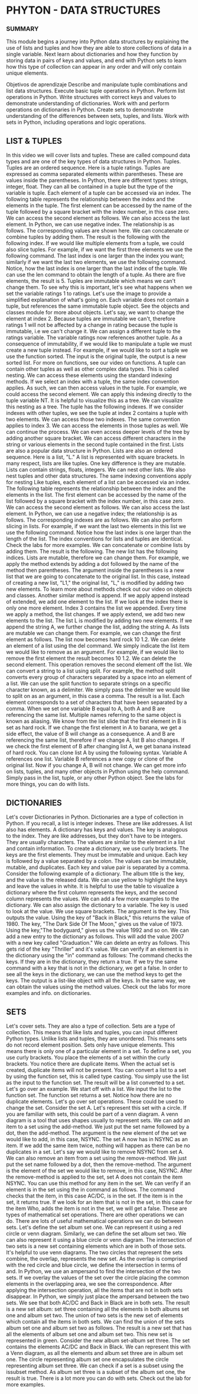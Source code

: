 
# PHYTON - DATA STRUCTURES #

### SUMMARY ###

This module begins a journey into Python data structures by explaining the use of lists and tuples and how they are able to store collections of data in a single variable. Next learn about dictionaries and how they function by storing data in pairs of keys and values, and end with Python sets to learn how this type of collection can appear in any order and will only contain unique elements.

Objetivos de aprendizaje
Describe and manipulate tuple combinations and list data structures.
Execute basic tuple operations in Python.
Perform list operations in Python.
Write structures with correct keys and values to demonstrate understanding of dictionaries.
Work with and perform operations on dictionaries in Python.
Create sets to demonstrate understanding of the differences between sets, tuples, and lists.
Work with sets in Python, including operations and logic operations.



## LIST & TUPLES ##

In this video we will cover lists and tuples. These are called compound data types and are one of the key types of data structures in Python. Tuples. Tuples are an ordered sequence. Here is a tuple ratings. Tuples are expressed as comma separated elements within parentheses. These are values inside the parentheses. In Python, there are different types: strings, integer, float. They can all be contained in a tuple but the type of the variable is tuple. Each element of a tuple can be accessed via an index. The following table represents the relationship between the index and the elements in the tuple. The first element can be accessed by the name of the tuple followed by a square bracket with the index number, in this case zero. We can access the second element as follows. We can also access the last element. In Python, we can use negative index. The relationship is as follows. The corresponding values are shown here. We can concatenate or combine tuples by adding them. The result is the following with the following index. If we would like multiple elements from a tuple, we could also slice tuples. For example, if we want the first three elements we use the following command. The last index is one larger than the index you want; similarly if we want the last two elements, we use the following command. Notice, how the last index is one larger than the last index of the tuple. We can use the len command to obtain the length of a tuple. As there are five elements, the result is 5. Tuples are immutable which means we can't change them. To see why this is important, let's see what happens when we set the variable ratings 1 to ratings. Let's use the image to provide a simplified explanation of what's going on. Each variable does not contain a tuple, but references the same immutable tuple object. See the objects and classes module for more about objects. Let's say, we want to change the element at index 2. Because tuples are immutable we can't, therefore ratings 1 will not be affected by a change in rating because the tuple is immutable, i.e we can't change it. We can assign a different tuple to the ratings variable. The variable ratings now references another tuple. As a consequence of immutability, if we would like to manipulate a tuple we must create a new tuple instead. For example, if we would like to sort a tuple we use the function sorted. The input is the original tuple, the output is a new sorted list. For more on functions, see our video on functions. A tuple can contain other tuples as well as other complex data types. This is called nesting. We can access these elements using the standard indexing methods. If we select an index with a tuple, the same index convention applies. As such, we can then access values in the tuple. For example, we could access the second element. We can apply this indexing directly to the tuple variable NT. It is helpful to visualize this as a tree. We can visualize this nesting as a tree. The tuple has the following indexes. If we consider indexes with other tuples, we see the tuple at index 2 contains a tuple with two elements. We can access those two indexes. The same convention applies to index 3. We can access the elements in those tuples as well. We can continue the process. We can even access deeper levels of the tree by adding another square bracket. We can access different characters in the string or various elements in the second tuple contained in the first. Lists are also a popular data structure in Python. Lists are also an ordered sequence. Here is a list, "L." A list is represented with square brackets. In many respect, lists are like tuples. One key difference is they are mutable. Lists can contain strings, floats, integers. We can nest other lists. We also nest tuples and other data structures. The same indexing conventions apply for nesting Like tuples, each element of a list can be accessed via an index. The following table represents the relationship between the index and the elements in the list. The first element can be accessed by the name of the list followed by a square bracket with the index number, in this case zero. We can access the second element as follows. We can also access the last element. In Python, we can use a negative index; the relationship is as follows. The corresponding indexes are as follows. We can also perform slicing in lists. For example, if we want the last two elements in this list we use the following command. Notice how the last index is one larger than the length of the list. The index conventions for lists and tuples are identical. Check the labs for more examples. We can concatenate or combine lists by adding them. The result is the following. The new list has the following indices. Lists are mutable, therefore we can change them. For example, we apply the method extends by adding a dot followed by the name of the method then parentheses. The argument inside the parentheses is a new list that we are going to concatenate to the original list. In this case, instead of creating a new list, "L1," the original list, "L," is modified by adding two new elements. To learn more about methods check out our video on objects and classes. Another similar method is append. If we apply append instead of extended, we add one element to the list. If we look at the index there is only one more element. Index 3 contains the list we appended. Every time we apply a method, the list changes. If we apply extend, we add two new elements to the list. The list L is modified by adding two new elements. If we append the string A, we further change the list, adding the string A. As lists are mutable we can change them. For example, we can change the first element as follows. The list now becomes hard rock 10 1.2. We can delete an element of a list using the del command. We simply indicate the list item we would like to remove as an argument. For example, if we would like to remove the first element the result becomes 10 1.2. We can delete the second element. This operation removes the second element off the list. We can convert a string to a list using split. For example, the method split converts every group of characters separated by a space into an element of a list. We can use the split function to separate strings on a specific character known, as a delimiter. We simply pass the delimiter we would like to split on as an argument, in this case a comma. The result is a list. Each element corresponds to a set of characters that have been separated by a comma. When we set one variable B equal to A, both A and B are referencing the same list. Multiple names referring to the same object is known as aliasing. We know from the list slide that the first element in B is set as hard rock. If we change the first element in A to banana, we get a side effect, the value of B will change as a consequence. A and B are referencing the same list, therefore if we change A, list B also changes. If we check the first element of B after changing list A, we get banana instead of hard rock. You can clone list A by using the following syntax. Variable A references one list. Variable B references a new copy or clone of the original list. Now if you change A, B will not change. We can get more info on lists, tuples, and many other objects in Python using the help command. Simply pass in the list, tuple, or any other Python object. See the labs for more things, you can do with lists.



## DICTIONARIES ##

Let's cover Dictionaries in Python. Dictionaries are a type of collection in Python. If you recall, a list is integer indexes. These are like addresses. A list also has elements. A dictionary has keys and values. The key is analogous to the index. They are like addresses, but they don't have to be integers. They are usually characters. The values are similar to the element in a list and contain information. To create a dictionary, we use curly brackets. The keys are the first elements. They must be immutable and unique. Each key is followed by a value separated by a colon. The values can be immutable, mutable, and duplicates. Each key and value pair is separated by a comma. Consider the following example of a dictionary. The album title is the key, and the value is the released data. We can use yellow to highlight the keys and leave the values in white. It is helpful to use the table to visualize a dictionary where the first column represents the keys, and the second column represents the values. We can add a few more examples to the dictionary. We can also assign the dictionary to a variable. The key is used to look at the value. We use square brackets. The argument is the key. This outputs the value. Using the key of "Back in Black," this returns the value of 1980. The key, "The Dark Side Of The Moon," gives us the value of 1973. Using the key,"The bodyguard," gives us the value 1992 and so on. We can add a new entry to the dictionary as follows. This will add the value 2007 with a new key called "Graduation." We can delete an entry as follows. This gets rid of the key "Thriller" and it's value. We can verify if an element is in the dictionary using the "in" command as follows: The command checks the keys. If they are in the dictionary, they return a true. If we try the same command with a key that is not in the dictionary, we get a false. In order to see all the keys in the dictionary, we can use the method keys to get the keys. The output is a list-like object with all the keys. In the same way, we can obtain the values using the method values. Check out the labs for more examples and info. on dictionaries. 



## SETS ##

Let's cover sets. They are also a type of collection. Sets are a type of collection. This means that like lists and tuples, you can input different Python types. Unlike lists and tuples, they are unordered. This means sets do not record element position. Sets only have unique elements. This means there is only one of a particular element in a set. To define a set, you use curly brackets. You place the elements of a set within the curly brackets. You notice there are duplicate items. When the actual set is created, duplicate items will not be present. You can convert a list to a set by using the function set, this is called type casting. You simply use the list as the input to the function set. The result will be a list converted to a set. Let's go over an example. We start off with a list. We input the list to the function set. The function set returns a set. Notice how there are no duplicate elements. Let's go over set operations. These could be used to change the set. Consider the set A. Let's represent this set with a circle. If you are familiar with sets, this could be part of a venn diagram. A venn diagram is a tool that uses shapes usually to represent sets. We can add an item to a set using the add-method. We just put the set name followed by a dot, then the add-method. The argument is the new element of the set we would like to add, in this case, NSYNC. The set A now has in NSYNC as an item. If we add the same item twice, nothing will happen as there can be no duplicates in a set. Let's say we would like to remove NSYNC from set A. We can also remove an item from a set using the remove-method. We just put the set name followed by a dot, then the remove-method. The argument is the element of the set we would like to remove, in this case, NSYNC. After the remove-method is applied to the set, set A does not contain the item NSYNC. You can use this method for any item in the set. We can verify if an element is in the set using the in command as follows. The command checks that the item, in this case AC/DC, is in the set. If the item is in the set, it returns true. If we look for an item that is not in the set, in this case for the item Who, adds the item is not in the set, we will get a false. These are types of mathematical set operations. There are other operations we can do. There are lots of useful mathematical operations we can do between sets. Let's define the set album set one. We can represent it using a red circle or venn diagram. Similarly, we can define the set album set two. We can also represent it using a blue circle or venn diagram. The intersection of two sets is a new set containing elements which are in both of those sets. It's helpful to use venn diagrams. The two circles that represent the sets combine, the overlap, represents the new set. As the overlap is comprised with the red circle and blue circle, we define the intersection in terms of and. In Python, we use an ampersand to find the intersection of the two sets. If we overlay the values of the set over the circle placing the common elements in the overlapping area, we see the correspondence. After applying the intersection operation, all the items that are not in both sets disappear. In Python, we simply just place the ampersand between the two sets. We see that both AC/DC and Back in Black are in both sets. The result is a new set album: set three containing all the elements in both albums set one and album set two. The union of two sets is the new set of elements which contain all the items in both sets. We can find the union of the sets album set one and album set two as follows. The result is a new set that has all the elements of album set one and album set two. This new set is represented in green. Consider the new album set-album set three. The set contains the elements AC/DC and Back in Black. We can represent this with a Venn diagram, as all the elements and album set three are in album set one. The circle representing album set one encapsulates the circle representing album set three. We can check if a set is a subset using the issubset method. As album set three is a subset of the album set one, the result is true. There is a lot more you can do with sets. Check out the lab for more examples.
